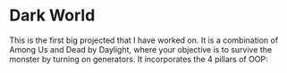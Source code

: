 # Dark World

This is the first big projected that I have worked on.
It is a combination of Among Us and Dead by Daylight, where your objective is to survive the monster by turning on generators.
It incorporates the 4 pillars of OOP:
 
